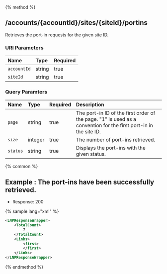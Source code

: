 {% method %}
## /accounts/{accountId}/sites/{siteId}/portins

Retrieves the port-in requests for the given site ID.


### URI Parameters
| Name | Type | Required |
|:-----|:-----|:---------|
| `accountId` | string | true |
| `siteId` | string | true |


### Query Paramters

| Name | Type | Required | Description |
|:-----|:-----|:---------|:------------|
| `page` | string | true | The port-in ID of the first order of the page. "1" is used as a convention for the first port-in in the site ID. |
| `size` | integer | true | The number of port-ins retrieved. |
| `status` | string | true | Displays the port-ins with the given status. |




{% common %}


## Example : The port-ins have been successfully retrieved.

* Response: 200

{% sample lang="xml" %}

```xml
<LNPResponseWrapper>
    <TotalCount>
        7
    </TotalCount>
    <Links>
        <first>
        </first>
    </Links>
</LNPResponseWrapper>
```


{% endmethod %}